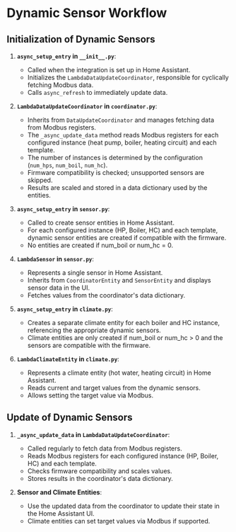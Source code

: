 # Dynamic Sensor Workflow

## Initialization of Dynamic Sensors

1. **`async_setup_entry` in `__init__.py`**:
   - Called when the integration is set up in Home Assistant.
   - Initializes the `LambdaDataUpdateCoordinator`, responsible for cyclically fetching Modbus data.
   - Calls `async_refresh` to immediately update data.

2. **`LambdaDataUpdateCoordinator` in `coordinator.py`**:
   - Inherits from `DataUpdateCoordinator` and manages fetching data from Modbus registers.
   - The `_async_update_data` method reads Modbus registers for each configured instance (heat pump, boiler, heating circuit) and each template.
   - The number of instances is determined by the configuration (`num_hps`, `num_boil`, `num_hc`).
   - Firmware compatibility is checked; unsupported sensors are skipped.
   - Results are scaled and stored in a data dictionary used by the entities.

3. **`async_setup_entry` in `sensor.py`**:
   - Called to create sensor entities in Home Assistant.
   - For each configured instance (HP, Boiler, HC) and each template, dynamic sensor entities are created if compatible with the firmware.
   - No entities are created if num_boil or num_hc = 0.

4. **`LambdaSensor` in `sensor.py`**:
   - Represents a single sensor in Home Assistant.
   - Inherits from `CoordinatorEntity` and `SensorEntity` and displays sensor data in the UI.
   - Fetches values from the coordinator's data dictionary.

5. **`async_setup_entry` in `climate.py`**:
   - Creates a separate climate entity for each boiler and HC instance, referencing the appropriate dynamic sensors.
   - Climate entities are only created if num_boil or num_hc > 0 and the sensors are compatible with the firmware.

6. **`LambdaClimateEntity` in `climate.py`**:
   - Represents a climate entity (hot water, heating circuit) in Home Assistant.
   - Reads current and target values from the dynamic sensors.
   - Allows setting the target value via Modbus.

## Update of Dynamic Sensors

1. **`_async_update_data` in `LambdaDataUpdateCoordinator`**:
   - Called regularly to fetch data from Modbus registers.
   - Reads Modbus registers for each configured instance (HP, Boiler, HC) and each template.
   - Checks firmware compatibility and scales values.
   - Stores results in the coordinator's data dictionary.

2. **Sensor and Climate Entities**:
   - Use the updated data from the coordinator to update their state in the Home Assistant UI.
   - Climate entities can set target values via Modbus if supported.
